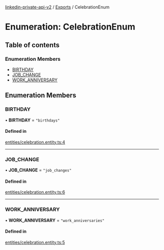 [linkedin-private-api-v2](../README.md) / [Exports](../modules.md) / CelebrationEnum

# Enumeration: CelebrationEnum

## Table of contents

### Enumeration Members

- [BIRTHDAY](CelebrationEnum.md#birthday)
- [JOB\_CHANGE](CelebrationEnum.md#job_change)
- [WORK\_ANNIVERSARY](CelebrationEnum.md#work_anniversary)

## Enumeration Members

### BIRTHDAY

• **BIRTHDAY** = ``"birthdays"``

#### Defined in

[entities/celebration.entity.ts:4](https://github.com/akash-gupt/linkedin-private-api/blob/d170d2d/src/entities/celebration.entity.ts#L4)

___

### JOB\_CHANGE

• **JOB\_CHANGE** = ``"job_changes"``

#### Defined in

[entities/celebration.entity.ts:6](https://github.com/akash-gupt/linkedin-private-api/blob/d170d2d/src/entities/celebration.entity.ts#L6)

___

### WORK\_ANNIVERSARY

• **WORK\_ANNIVERSARY** = ``"work_anniversaries"``

#### Defined in

[entities/celebration.entity.ts:5](https://github.com/akash-gupt/linkedin-private-api/blob/d170d2d/src/entities/celebration.entity.ts#L5)
